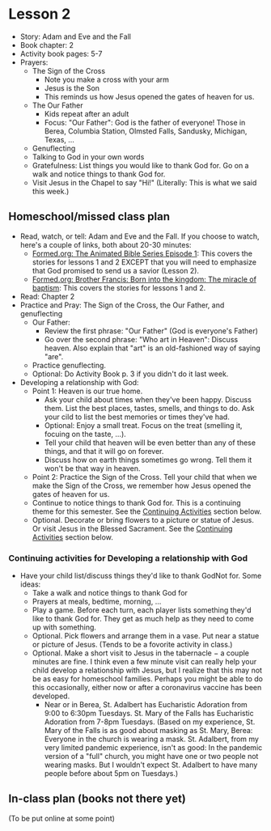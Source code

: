 # Lesson 2
- Story: Adam and Eve and the Fall
- Book chapter: 2
- Activity book pages: 5-7
- Prayers:
  - The Sign of the Cross
     - Note you make a cross with your arm
     - Jesus is the Son
     - This reminds us how Jesus opened the gates of heaven for us.
  - The Our Father
    - Kids repeat after an adult
    - Focus: "Our Father": God is the father of everyone!  Those in Berea, Columbia Station, Olmsted Falls, Sandusky, Michigan, Texas, ...
  - Genuflecting
  - Talking to God in your own words
  - Gratefulness: List things you would like to thank God for.  Go on a walk and notice things to thank God for.
  - Visit Jesus in the Chapel to say "Hi!"  (Literally: This is what we said this week.)
  
## Homeschool/missed class plan
- Read, watch, or tell: Adam and Eve and the Fall.  If you choose to watch, here's a couple of links, both about 20-30 minutes:
  - [Formed.org: The Animated Bible Series Episode 1](https://watch.formed.org/the-animated-bible-series-the-creation): This covers the stories for lessons 1 and 2 EXCEPT that you will need to emphasize that God promised to send us a savior (Lesson 2).
  - [Formed.org: Brother Francis: Born into the kingdom: The miracle of baptism](https://watch.formed.org/brother-francis-1/season:1/videos/born-into-the-kingdom-the-miracle-of-baptism): This covers the stories for lessons 1 and 2.
- Read: Chapter 2
- Practice and Pray: The Sign of the Cross, the Our Father, and genuflecting
  - Our Father: 
      - Review the first phrase: "Our Father"  (God is everyone's Father)
      - Go over the second phrase: "Who art in Heaven": Discuss heaven.  Also explain that "art" is an old-fashioned way of saying "are".
  - Practice genuflecting.  
  - Optional: Do Activity Book p. 3 if you didn't do it last week.
- Developing a relationship with God:
  - Point 1: Heaven is our true home.
     - Ask your child about times when they've been happy.  Discuss them.  List the best places, tastes, smells, and things to do.  Ask your cild to list the best memories or times they've had. 
     - Optional: Enjoy a small treat.  Focus on the treat (smelling it, focuing on the taste, ...).
     - Tell your child that heaven will be even better than any of these things, and that it will go on forever.
     - Discuss how on earth things sometimes go wrong.  Tell them it won't be that way in heaven.
  - Point 2: Practice the Sign of the Cross.  Tell your child that when we make the Sign of the Cross, we remember how Jesus opened the gates of heaven for us.
  - Continue to notice things to thank God for.  This is a continuing theme for this semester.  See the [Continuing Activities](#ContinuingActivities) section below.
  - Optional.  Decorate or bring flowers to a picture or statue of Jesus.  Or visit Jesus in the Blessed Sacrament.  See the [Continuing Activities](#ContinuingActivities) section below. 
  
### <a name="ContinuingActivities"> Continuing activities for Developing a relationship with God </a>
- Have your child list/discuss things they'd like to thank GodNot for.  Some ideas:
    - Take a walk and notice things to thank God for
    - Prayers at meals, bedtime, morning, ...
    - Play a game.  Before each turn, each player lists something they'd like to thank God for.  They get as much help as they need to come up with something.
  - Optional. Pick flowers and arrange them in a vase.  Put near a statue or picture of Jesus.  (Tends to be a fovorite activity in class.)
  - Optional. Make a short visit to Jesus in the tabernacle $-$ a couple minutes are fine.  I think even a few minute visit can really help your child develop a relationship with Jesus, but I realize that this may not be as easy for homeschool families.  Perhaps you might be able to do this occasionally, either now or after a coronavirus vaccine has been developed.  
    - Near or in Berea, St. Adalbert has Eucharistic Adoration from 9:00 to 6:30pm Tuesdays.  St. Mary of the Falls has Eucharistic Adoration from 7-8pm Tuesdays.  (Based on my experience, St. Mary of the Falls is as good about masking as St. Mary, Berea: Everyone in the church is wearing a mask.  St. Adalbert, from my very limited pandemic experience, isn't as good: In the pandemic version of a "full" church, you might have one or two people not wearing masks.  But I wouldn't expect St. Adalbert to have many people before about 5pm on Tuesdays.) 
  


## In-class plan  (books not there yet)
(To be put online at some point)